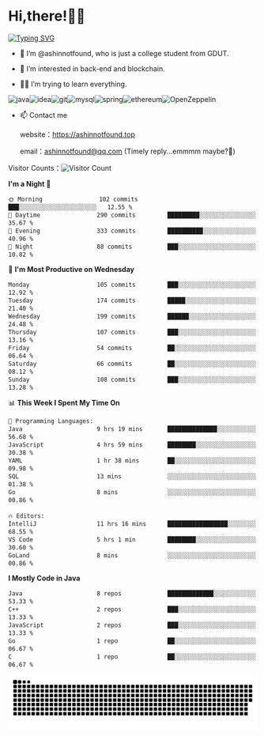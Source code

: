 # Hi,there!👨‍🔧
[![Typing SVG](https://readme-typing-svg.herokuapp.com?font=Fira+Code&pause=1000&width=435&lines=Welcome%2C+this+is+ashinnotfound%F0%9F%98%81+)](https://git.io/typing-svg)

- 👋 I’m @ashinnotfound, who is just a college student from GDUT.

- 👀 I’m interested in back-end and blockchain.

- 👨‍🔧 I’m trying to learn everything.

![java](https://img.shields.io/badge/Java-ED8B00?style=for-the-badge&logo=openjdk&logoColor=white)![idea](https://img.shields.io/badge/IntelliJ_IDEA-000000.svg?style=for-the-badge&logo=intellij-idea&logoColor=white
)![git](https://img.shields.io/badge/GIT-E44C30?style=for-the-badge&logo=git&logoColor=white
)![mysql](https://img.shields.io/badge/MySQL-005C84?style=for-the-badge&logo=mysql&logoColor=white)![spring](https://img.shields.io/badge/Spring-6DB33F?style=for-the-badge&logo=spring&logoColor=white)![ethereum](https://img.shields.io/badge/Ethereum-3C3C3D?style=for-the-badge&logo=Ethereum&logoColor=white)![OpenZeppelin](https://img.shields.io/badge/OpenZeppelin-4E5EE4?logo=openzeppelin&logoColor=fff&style=for-the-badge)


- 📫 Contact me
    
    website：https://ashinnotfound.top
    
    email：ashinnotfound@qq.com (Timely reply...emmmm maybe?🤪)

​Visitor Counts：![Visitor Count](https://profile-counter.glitch.me/ashinnotfound/count.svg)

<!--START_SECTION:waka-->
**I'm a Night 🦉** 

```text
🌞 Morning                102 commits         ███░░░░░░░░░░░░░░░░░░░░░░   12.55 % 
🌆 Daytime                290 commits         █████████░░░░░░░░░░░░░░░░   35.67 % 
🌃 Evening                333 commits         ██████████░░░░░░░░░░░░░░░   40.96 % 
🌙 Night                  88 commits          ███░░░░░░░░░░░░░░░░░░░░░░   10.82 % 
```
📅 **I'm Most Productive on Wednesday** 

```text
Monday                   105 commits         ███░░░░░░░░░░░░░░░░░░░░░░   12.92 % 
Tuesday                  174 commits         █████░░░░░░░░░░░░░░░░░░░░   21.40 % 
Wednesday                199 commits         ██████░░░░░░░░░░░░░░░░░░░   24.48 % 
Thursday                 107 commits         ███░░░░░░░░░░░░░░░░░░░░░░   13.16 % 
Friday                   54 commits          ██░░░░░░░░░░░░░░░░░░░░░░░   06.64 % 
Saturday                 66 commits          ██░░░░░░░░░░░░░░░░░░░░░░░   08.12 % 
Sunday                   108 commits         ███░░░░░░░░░░░░░░░░░░░░░░   13.28 % 
```


📊 **This Week I Spent My Time On** 

```text
💬 Programming Languages: 
Java                     9 hrs 19 mins       ██████████████░░░░░░░░░░░   56.68 % 
JavaScript               4 hrs 59 mins       ████████░░░░░░░░░░░░░░░░░   30.38 % 
YAML                     1 hr 38 mins        ██░░░░░░░░░░░░░░░░░░░░░░░   09.98 % 
SQL                      13 mins             ░░░░░░░░░░░░░░░░░░░░░░░░░   01.38 % 
Go                       8 mins              ░░░░░░░░░░░░░░░░░░░░░░░░░   00.86 % 

🔥 Editors: 
IntelliJ                 11 hrs 16 mins      █████████████████░░░░░░░░   68.55 % 
VS Code                  5 hrs 1 min         ████████░░░░░░░░░░░░░░░░░   30.60 % 
GoLand                   8 mins              ░░░░░░░░░░░░░░░░░░░░░░░░░   00.86 % 
```

**I Mostly Code in Java** 

```text
Java                     8 repos             █████████████░░░░░░░░░░░░   53.33 % 
C++                      2 repos             ███░░░░░░░░░░░░░░░░░░░░░░   13.33 % 
JavaScript               2 repos             ███░░░░░░░░░░░░░░░░░░░░░░   13.33 % 
Go                       1 repo              ██░░░░░░░░░░░░░░░░░░░░░░░   06.67 % 
C                        1 repo              ██░░░░░░░░░░░░░░░░░░░░░░░   06.67 % 
```




<!--END_SECTION:waka-->

![github contribution grid snake animation](https://raw.githubusercontent.com/ashinnotfound/ashinnotfound/output/github-contribution-grid-snake.svg)
